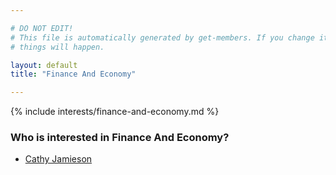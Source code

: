 ```yaml
---

# DO NOT EDIT!
# This file is automatically generated by get-members. If you change it, bad
# things will happen.

layout: default
title: "Finance And Economy"

---
```


{% include interests/finance-and-economy.md %}

### Who is interested in Finance And Economy?


* [Cathy Jamieson](members/cathy-jamieson.html)
